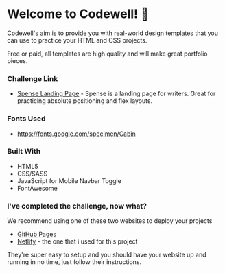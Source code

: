 # Welcome to Codewell! 👋

Codewell's aim is to provide you with real-world design templates that you can use to practice your HTML and CSS projects.

Free or paid, all templates are high quality and will make great portfolio pieces.

### Challenge Link

- [Spense Landing Page](https://www.codewell.cc/challenges/608a7a859691700015db16c5) - Spense is a landing page for writers. Great for practicing absolute positioning and flex layouts.

### Fonts Used

- https://fonts.google.com/specimen/Cabin

### Built With

- HTML5
- CSS/SASS
- JavaScript for Mobile Navbar Toggle
- FontAwesome

### I've completed the challenge, now what?

We recommend using one of these two websites to deploy your projects

- [GitHub Pages](https://pages.github.com/)
- [Netlify](https://www.netlify.com/) - the one that i used for this project

They're super easy to setup and you should have your website up and running in no time, just follow their instructions.

